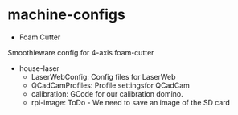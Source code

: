 # machine-configs

* Foam Cutter

Smoothieware config for 4-axis foam-cutter

* house-laser
  * LaserWebConfig: Config files for LaserWeb
  * QCadCamProfiles: Profile settingsfor QCadCam
  * calibration: GCode for our calibration domino. 
  * rpi-image: ToDo - We need to save an image of the SD card
